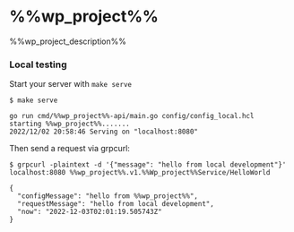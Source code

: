 # %%wp_project%%

%%wp_project_description%%


### Local testing

Start your server with `make serve`

```
$ make serve

go run cmd/%%wp_project%%-api/main.go config/config_local.hcl
starting %%wp_project%%.......
2022/12/02 20:58:46 Serving on "localhost:8080"

```

Then send a request via grpcurl:

```
$ grpcurl -plaintext -d '{"message": "hello from local development"}' localhost:8080 %%wp_project%%.v1.%%Wp_project%%Service/HelloWorld

{
  "configMessage": "hello from %%wp_project%%",
  "requestMessage": "hello from local development",
  "now": "2022-12-03T02:01:19.505743Z"
}
```
